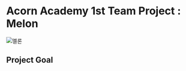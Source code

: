 # Acorn Academy 1st Team Project : Melon

![멜론](https://github.com/khs220507/AcornAcademy_TeamProejct_Melon/assets/129834692/754074e0-7aa0-482d-8dfc-393aaeec9b38)

## Project Goal
